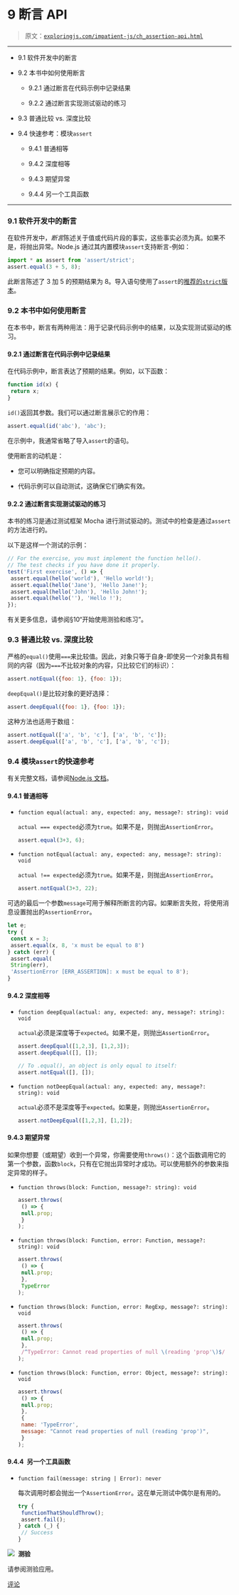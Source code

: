 # 9 断言 API

> 原文：[`exploringjs.com/impatient-js/ch_assertion-api.html`](https://exploringjs.com/impatient-js/ch_assertion-api.html)

* * *

+   9.1 软件开发中的断言

+   9.2 本书中如何使用断言

    +   9.2.1 通过断言在代码示例中记录结果

    +   9.2.2 通过断言实现测试驱动的练习

+   9.3 普通比较 vs. 深度比较

+   9.4 快速参考：模块`assert`

    +   9.4.1 普通相等

    +   9.4.2 深度相等

    +   9.4.3 期望异常

    +   9.4.4 另一个工具函数

* * *

### 9.1 软件开发中的断言

在软件开发中，*断言*陈述关于值或代码片段的事实，这些事实必须为真。如果不是，将抛出异常。Node.js 通过其内置模块`assert`支持断言-例如：

```js
import * as assert from 'assert/strict';
assert.equal(3 + 5, 8);
```

此断言陈述了 3 加 5 的预期结果为 8。导入语句使用了`assert`的[推荐的`strict`版本](https://nodejs.org/api/assert.html#assert_strict_mode)。

### 9.2 本书中如何使用断言

在本书中，断言有两种用法：用于记录代码示例中的结果，以及实现测试驱动的练习。

#### 9.2.1 通过断言在代码示例中记录结果

在代码示例中，断言表达了预期的结果。例如，以下函数：

```js
function id(x) {
 return x;
}
```

`id()`返回其参数。我们可以通过断言展示它的作用：

```js
assert.equal(id('abc'), 'abc');
```

在示例中，我通常省略了导入`assert`的语句。

使用断言的动机是：

+   您可以明确指定预期的内容。

+   代码示例可以自动测试，这确保它们确实有效。

#### 9.2.2 通过断言实现测试驱动的练习

本书的练习是通过测试框架 Mocha 进行测试驱动的。测试中的检查是通过`assert`的方法进行的。

以下是这样一个测试的示例：

```js
// For the exercise, you must implement the function hello().
// The test checks if you have done it properly.
test('First exercise', () => {
 assert.equal(hello('world'), 'Hello world!');
 assert.equal(hello('Jane'), 'Hello Jane!');
 assert.equal(hello('John'), 'Hello John!');
 assert.equal(hello(''), 'Hello !');
});
```

有关更多信息，请参阅§10“开始使用测验和练习”。

### 9.3 普通比较 vs. 深度比较

严格的`equal()`使用`===`来比较值。因此，对象只等于自身-即使另一个对象具有相同的内容（因为`===`不比较对象的内容，只比较它们的标识）：

```js
assert.notEqual({foo: 1}, {foo: 1});
```

`deepEqual()`是比较对象的更好选择：

```js
assert.deepEqual({foo: 1}, {foo: 1});
```

这种方法也适用于数组：

```js
assert.notEqual(['a', 'b', 'c'], ['a', 'b', 'c']);
assert.deepEqual(['a', 'b', 'c'], ['a', 'b', 'c']);
```

### 9.4 模块`assert`的快速参考

有关完整文档，请参阅[Node.js 文档](https://nodejs.org/api/assert.html)。

#### 9.4.1 普通相等

+   `function equal(actual: any, expected: any, message?: string): void`

    `actual === expected`必须为`true`。如果不是，则抛出`AssertionError`。

    ```js
    assert.equal(3+3, 6);
    ```

+   `function notEqual(actual: any, expected: any, message?: string): void`

    `actual !== expected`必须为`true`。如果不是，则抛出`AssertionError`。

    ```js
    assert.notEqual(3+3, 22);
    ```

可选的最后一个参数`message`可用于解释所断言的内容。如果断言失败，将使用消息设置抛出的`AssertionError`。

```js
let e;
try {
 const x = 3;
 assert.equal(x, 8, 'x must be equal to 8')
} catch (err) {
 assert.equal(
 String(err),
 'AssertionError [ERR_ASSERTION]: x must be equal to 8');
}
```

#### 9.4.2 深度相等

+   `function deepEqual(actual: any, expected: any, message?: string): void`

    `actual`必须是深度等于`expected`。如果不是，则抛出`AssertionError`。

    ```js
    assert.deepEqual([1,2,3], [1,2,3]);
    assert.deepEqual([], []);

    // To .equal(), an object is only equal to itself:
    assert.notEqual([], []);
    ```

+   `function notDeepEqual(actual: any, expected: any, message?: string): void`

    `actual`必须不是深度等于`expected`。如果是，则抛出`AssertionError`。

    ```js
    assert.notDeepEqual([1,2,3], [1,2]);
    ```

#### 9.4.3 期望异常

如果你想要（或期望）收到一个异常，你需要使用`throws()`：这个函数调用它的第一个参数，函数`block`，只有在它抛出异常时才成功。可以使用额外的参数来指定异常的样子。

+   `function throws(block: Function, message?: string): void`

    ```js
    assert.throws(
     () => {
     null.prop;
     }
    );
    ```

+   `function throws(block: Function, error: Function, message?: string): void`

    ```js
    assert.throws(
     () => {
     null.prop;
     },
     TypeError
    );
    ```

+   `function throws(block: Function, error: RegExp, message?: string): void`

    ```js
    assert.throws(
     () => {
     null.prop;
     },
     /^TypeError: Cannot read properties of null \(reading 'prop'\)$/
    );
    ```

+   `function throws(block: Function, error: Object, message?: string): void`

    ```js
    assert.throws(
     () => {
     null.prop;
     },
     {
     name: 'TypeError',
     message: "Cannot read properties of null (reading 'prop')",
     }
    );
    ```

#### 9.4.4 另一个工具函数

+   `function fail(message: string | Error): never`

    每次调用时都会抛出一个`AssertionError`。这在单元测试中偶尔是有用的。

    ```js
    try {
     functionThatShouldThrow();
     assert.fail();
    } catch (_) {
     // Success
    }
    ```

![](img/4ca05ad97a693bee61e4fd6459232e60.png)  **测验**

请参阅测验应用。

[评论](https://github.com/rauschma/impatient-js/issues/3)
